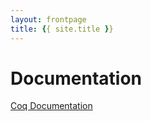 ```yaml
---
layout: frontpage
title: {{ site.title }}
---
```


# Documentation

[Coq Documentation]({{site.baseurl}}/resources/coplandcoq/html/index.html)

